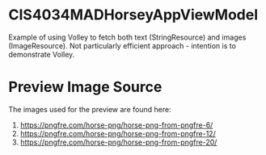 # CIS4034MADHorseyAppViewModel
Example of using Volley to fetch both text (StringResource) and images (ImageResource).
Not particularly efficient approach - intention is to demonstrate Volley.

# Preview Image Source
The images used for the preview are found here:
1. https://pngfre.com/horse-png/horse-png-from-pngfre-6/
2. https://pngfre.com/horse-png/horse-png-from-pngfre-12/
3. https://pngfre.com/horse-png/horse-png-from-pngfre-20/

